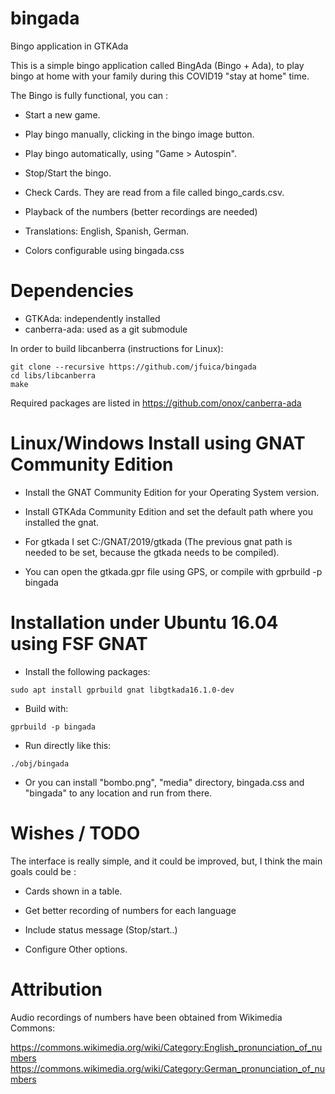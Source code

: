 # bingada

Bingo application in GTKAda

This is a simple bingo application called BingAda (Bingo + Ada), to play bingo at home with your family during this COVID19 "stay at home" time.


The Bingo is fully functional, you can :

- Start a new game.

- Play bingo manually, clicking in the bingo image button.

- Play bingo automatically, using "Game > Autospin".

- Stop/Start the bingo.

- Check Cards. They are read from a file called bingo_cards.csv.

- Playback of the numbers (better recordings are needed)

- Translations: English, Spanish, German.

- Colors configurable using bingada.css

# Dependencies

- GTKAda: independently installed
- canberra-ada: used as a git submodule

In order to build libcanberra (instructions for Linux):

```
git clone --recursive https://github.com/jfuica/bingada
cd libs/libcanberra
make
```

Required packages are listed in https://github.com/onox/canberra-ada

# Linux/Windows Install using GNAT Community Edition

- Install the GNAT Community Edition for your Operating System version.

- Install GTKAda Community Edition and set the default path where you installed
  the gnat.

- For gtkada I set C:/GNAT/2019/gtkada (The previous gnat path is needed to be
set, because the gtkada needs to be compiled).

- You can open the gtkada.gpr file using GPS, or compile with gprbuild -p bingada

# Installation under Ubuntu 16.04 using FSF GNAT

- Install the following packages:
```
sudo apt install gprbuild gnat libgtkada16.1.0-dev
```
- Build with:
```
gprbuild -p bingada
```
- Run directly like this:
```
./obj/bingada
```
- Or you can install "bombo.png", "media" directory, bingada.css and "bingada" to any location and run from there.

# Wishes / TODO


The interface is really simple, and it could be improved, but, I think the main goals could be :

- Cards shown in a table.

- Get better recording of numbers for each language

- Include status message (Stop/start..)

- Configure Other options.

# Attribution

Audio recordings of numbers have been obtained from Wikimedia Commons:

https://commons.wikimedia.org/wiki/Category:English_pronunciation_of_numbers
https://commons.wikimedia.org/wiki/Category:German_pronunciation_of_numbers
